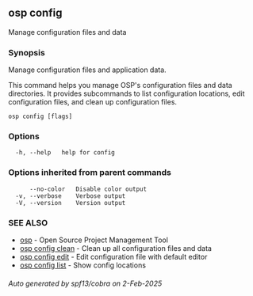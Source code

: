 ## osp config

Manage configuration files and data

### Synopsis

Manage configuration files and application data.

This command helps you manage OSP's configuration files and data directories.
It provides subcommands to list configuration locations, edit configuration files,
and clean up configuration files.

```
osp config [flags]
```

### Options

```
  -h, --help   help for config
```

### Options inherited from parent commands

```
      --no-color   Disable color output
  -v, --verbose    Verbose output
  -V, --version    Version output
```

### SEE ALSO

* [osp](osp.md)	 - Open Source Project Management Tool
* [osp config clean](osp_config_clean.md)	 - Clean up all configuration files and data
* [osp config edit](osp_config_edit.md)	 - Edit configuration file with default editor
* [osp config list](osp_config_list.md)	 - Show config locations

###### Auto generated by spf13/cobra on 2-Feb-2025
